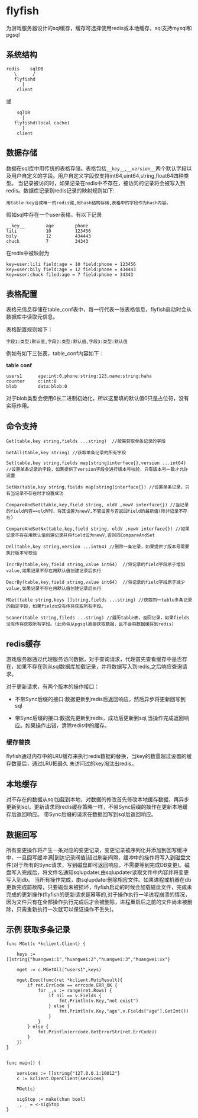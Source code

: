 # flyfish

为游戏服务器设计的sql缓存，缓存可选择使用redis或本地缓存，sql支持mysql和pgsql


## 系统结构

	redis    sqlDB
	   \      /
	   flyfishd
	      |
        client


或

	    sqlDB
	      |
	   flyfishd(local cache)
	      |
        client



## 数据存储

数据在sql库中用传统的表格存储。表格包括`__key__`,`__version__`两个默认字段以及用户自定义的字段。用户自定义字段仅支持int64,uint64,string,float64四种类型。
当记录被访问时，如果记录在redis中不存在，被访问的记录将会被写入到redis。数据库记录到redis记录的映射规则如下:

	用table:key合成唯一的redis键,用hash结构存储,表格中的字段作为hash内容。


假如sql中存在一个user表格，有以下记录

	__key__        age        phone
	lili           10         123456
	bily           12         434443
	chuck          7          34343

在redis中被映射为

	key=user:lili field:age = 10 field:phone = 123456
	key=user:bily field:age = 12 field:phone = 434443
	key=user:chuck filed:age = 7 field:phone = 34343


## 表格配置

表格元信息存储在table_conf表中，每一行代表一张表格信息，flyfish启动时会从数据库中读取元信息。

表格配置规则如下：

	字段1:类型:默认值,字段2:类型:默认值,字段3:类型:默认值


例如有如下三张表，table_conf内容如下：

__table__    __conf__              	

	users1      age:int:0,phone:string:123,name:string:haha
	counter     c:int:0
	blob        data:blob:0

对于blob类型会使用0长二进制初始化，所以这里填的默认值0只是占位符，没有实际作用。

## 命令支持

	Get(table,key string,fields ...string)  //按需获取单条记录的字段

	GetAll(table,key string) //获取单条记录的所有字段

	Set(table,key string,fields map[string]interface{},version ...int64) //设置单条记录的字段，如果提供了version字段会进行版本号校验，只有版本号一致才允许设置

	SetNx(table,key string,fields map[string]interface{}) //设置单条记录，只有当记录不存在时才设置成功

	CompareAndSet(table,key,field string, oldV ,newV interface{}) //当记录的field内容==oldV时，将其设置为newV,不管设置与否返回field的最新值(除非记录不存在)

	CompareAndSetNx(table,key,field string, oldV ,newV interface{}) //如果记录不存在用默认值创建记录并将field设为newV,否则同CompareAndSet

	Del(table,key string,version ...int64) //删除一条记录，如果提供了版本号需要执行版本号校验

	IncrBy(table,key,field string,value int64)  //将记录的field字段原子增加value,如果记录不存在用默认值创建记录后执行

	DecrBy(table,key,field string,value int64)  //将记录的field字段原子减少value,如果记录不存在用默认值创建记录后执行

	MGet(table string,keys []string,fields ...string) //获取同一table多条记录的指定字段，如果fields没有传将获取所有字段。

	Scaner(table string,fileds ...string) //遍历table表，返回记录，如果fields没有传将获取所有字段。(此命令从pgsql直接获取数据，且不会将数据缓存到redis)

## redis缓存

游戏服务器通过代理服务访问数据，对于查询请求，代理首先查看缓存中是否存在，如果不存在则从sql数据库加载记录，并将数据写入到redis,之后响应查询请求。

对于更新请求，有两个版本的操作接口：

* 不带Sync后缀的接口:数据更新到redis后返回响应，然后异步将更新回写到sql

* 带Sync后缀的接口:数据先更新到redis，成功后更新到sql,当操作完成返回响应。如果操作出错，清除redis中的缓存。
	

### 缓存替换

flyfish通过内存中的LRU缓存来执行redis数据的替换，当key的数量超过设置的缓存数量后，通过LRU把最久
未访问过的key淘汰出redis。


## 本地缓存

对不存在的数据从sql加载到本地，对数据的修改首先修改本地缓存数据，再异步更新到sql。更新请求同redis缓存策略一样，不带Sync后缀的操作在更新本地缓存后返回响应。
带Sync后缀的请求在数据回写到sql后返回响应。

## 数据回写
所有变更操作将产生一条对应的变更记录，变更记录被序列化并添加到回写缓冲中，一旦回写缓冲满|到达记录阀值|超过刷新间隔，缓冲中的操作将写入到磁盘文件(对于所有的Sync请求，写到磁盘即可返回响应，不需要等到完成DB变更)。磁盘写入完成后，将文件名通知sqlupdater,由sqlupdater读取文件中内容并将变更写入到db。
当所有操作完成，由sqlupdater删除相应文件。如果进程或机器在db更新完成前故障，只要磁盘未被损坏，flyfish启动的时候会加载磁盘文件，完成未完成的更新操作(flyfish的更新请求是幂等的,对于操作执行一半进程崩溃的情况，因为文件只有在全部操作执行完成后才会被删除，进程重启后之前的文件尚未被删除，只需重新执行一次就可以保证操作不丢失)。


## 示例 获取多条记录


	func MGet(c *kclient.Client) {

		keys := []string{"huangwei:1","huangwei:2","huangwei:3","huangwei:xx"}

		mget := c.MGetAll("users1",keys)

		mget.Exec(func(ret *kclient.MutiResult){
			if ret.ErrCode == errcode.ERR_OK {
				for _,v := range(ret.Rows) {
					if nil == v.Fields {
						fmt.Println(v.Key,"not exist")
					} else {
						fmt.Println(v.Key,"age",v.Fields["age"].GetInt())					
					}
				}
			} else {
				fmt.Println(errcode.GetErrorStr(ret.ErrCode))
			}
		})
	}


	func main() {

		services := []string{"127.0.0.1:10012"}
		c := kclient.OpenClient(services)

		MGet(c)

		sigStop := make(chan bool)
		_, _ = <-sigStop
	}











